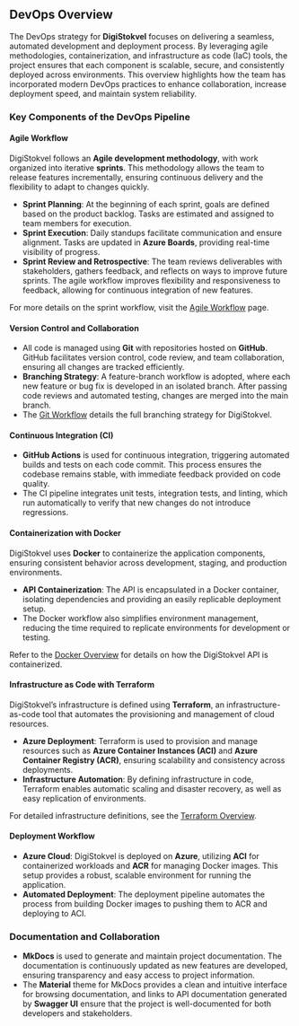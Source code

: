 ## DevOps Overview

The DevOps strategy for **DigiStokvel** focuses on delivering a seamless, automated development and deployment process. By leveraging agile methodologies, containerization, and infrastructure as code (IaC) tools, the project ensures that each component is scalable, secure, and consistently deployed across environments. This overview highlights how the team has incorporated modern DevOps practices to enhance collaboration, increase deployment speed, and maintain system reliability.

### Key Components of the DevOps Pipeline

#### **Agile Workflow**

DigiStokvel follows an **Agile development methodology**, with work organized into iterative **sprints**. This methodology allows the team to release features incrementally, ensuring continuous delivery and the flexibility to adapt to changes quickly.

- **Sprint Planning**: At the beginning of each sprint, goals are defined based on the product backlog. Tasks are estimated and assigned to team members for execution.
- **Sprint Execution**: Daily standups facilitate communication and ensure alignment. Tasks are updated in **Azure Boards**, providing real-time visibility of progress.
- **Sprint Review and Retrospective**: The team reviews deliverables with stakeholders, gathers feedback, and reflects on ways to improve future sprints. The agile workflow improves flexibility and responsiveness to feedback, allowing for continuous integration of new features.

For more details on the sprint workflow, visit the [Agile Workflow](./agile.md) page.

#### **Version Control and Collaboration**

- All code is managed using **Git** with repositories hosted on **GitHub**. GitHub facilitates version control, code review, and team collaboration, ensuring all changes are tracked efficiently.
- **Branching Strategy**: A feature-branch workflow is adopted, where each new feature or bug fix is developed in an isolated branch. After passing code reviews and automated testing, changes are merged into the main branch.
- The [Git Workflow](./git.md) details the full branching strategy for DigiStokvel.

#### **Continuous Integration (CI)**

- **GitHub Actions** is used for continuous integration, triggering automated builds and tests on each code commit. This process ensures the codebase remains stable, with immediate feedback provided on code quality.
- The CI pipeline integrates unit tests, integration tests, and linting, which run automatically to verify that new changes do not introduce regressions.

#### **Containerization with Docker**

DigiStokvel uses **Docker** to containerize the application components, ensuring consistent behavior across development, staging, and production environments.

- **API Containerization**: The API is encapsulated in a Docker container, isolating dependencies and providing an easily replicable deployment setup.
- The Docker workflow also simplifies environment management, reducing the time required to replicate environments for development or testing.

Refer to the [Docker Overview](./docker.md) for details on how the DigiStokvel API is containerized.

#### **Infrastructure as Code with Terraform**

DigiStokvel’s infrastructure is defined using **Terraform**, an infrastructure-as-code tool that automates the provisioning and management of cloud resources.

- **Azure Deployment**: Terraform is used to provision and manage resources such as **Azure Container Instances (ACI)** and **Azure Container Registry (ACR)**, ensuring scalability and consistency across deployments.
- **Infrastructure Automation**: By defining infrastructure in code, Terraform enables automatic scaling and disaster recovery, as well as easy replication of environments.

For detailed infrastructure definitions, see the [Terraform Overview](./terraform.md).

#### **Deployment Workflow**

- **Azure Cloud**: DigiStokvel is deployed on **Azure**, utilizing **ACI** for containerized workloads and **ACR** for managing Docker images. This setup provides a robust, scalable environment for running the application.
- **Automated Deployment**: The deployment pipeline automates the process from building Docker images to pushing them to ACR and deploying to ACI.

### Documentation and Collaboration

- **MkDocs** is used to generate and maintain project documentation. The documentation is continuously updated as new features are developed, ensuring transparency and easy access to project information.
- The **Material** theme for MkDocs provides a clean and intuitive interface for browsing documentation, and links to API documentation generated by **Swagger UI** ensure that the project is well-documented for both developers and stakeholders.